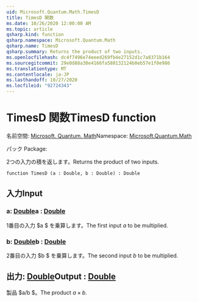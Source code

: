 ```yaml
---
uid: Microsoft.Quantum.Math.TimesD
title: TimesD 関数
ms.date: 10/26/2020 12:00:00 AM
ms.topic: article
qsharp.kind: function
qsharp.namespace: Microsoft.Quantum.Math
qsharp.name: TimesD
qsharp.summary: Returns the product of two inputs.
ms.openlocfilehash: dc4f7496e74eeed269fb4e27152d1c7a8371b164
ms.sourcegitcommit: 29e0d88a30e4166fa580132124b0eb57e1f0e986
ms.translationtype: MT
ms.contentlocale: ja-JP
ms.lasthandoff: 10/27/2020
ms.locfileid: "92724343"
---
```

# <a name="timesd-function"></a><span data-ttu-id="fb4d5-102">TimesD 関数</span><span class="sxs-lookup"><span data-stu-id="fb4d5-102">TimesD function</span></span>

<span data-ttu-id="fb4d5-103">名前空間: [Microsoft. Quantum. Math](xref:Microsoft.Quantum.Math)</span><span class="sxs-lookup"><span data-stu-id="fb4d5-103">Namespace: [Microsoft.Quantum.Math](xref:Microsoft.Quantum.Math)</span></span>

<span data-ttu-id="fb4d5-104">パック [](https://nuget.org/packages/)</span><span class="sxs-lookup"><span data-stu-id="fb4d5-104">Package: [](https://nuget.org/packages/)</span></span>


<span data-ttu-id="fb4d5-105">2つの入力の積を返します。</span><span class="sxs-lookup"><span data-stu-id="fb4d5-105">Returns the product of two inputs.</span></span>

```qsharp
function TimesD (a : Double, b : Double) : Double
```


## <a name="input"></a><span data-ttu-id="fb4d5-106">入力</span><span class="sxs-lookup"><span data-stu-id="fb4d5-106">Input</span></span>

### <a name="a--double"></a><span data-ttu-id="fb4d5-107">a: [Double](xref:microsoft.quantum.lang-ref.double)</span><span class="sxs-lookup"><span data-stu-id="fb4d5-107">a : [Double](xref:microsoft.quantum.lang-ref.double)</span></span>

<span data-ttu-id="fb4d5-108">1番目の入力 $a $ を乗算します。</span><span class="sxs-lookup"><span data-stu-id="fb4d5-108">The first input $a$ to be multiplied.</span></span>


### <a name="b--double"></a><span data-ttu-id="fb4d5-109">b: [Double](xref:microsoft.quantum.lang-ref.double)</span><span class="sxs-lookup"><span data-stu-id="fb4d5-109">b : [Double](xref:microsoft.quantum.lang-ref.double)</span></span>

<span data-ttu-id="fb4d5-110">2番目の入力 $b $ を乗算します。</span><span class="sxs-lookup"><span data-stu-id="fb4d5-110">The second input $b$ to be multiplied.</span></span>



## <a name="output--double"></a><span data-ttu-id="fb4d5-111">出力: [Double](xref:microsoft.quantum.lang-ref.double)</span><span class="sxs-lookup"><span data-stu-id="fb4d5-111">Output : [Double](xref:microsoft.quantum.lang-ref.double)</span></span>

<span data-ttu-id="fb4d5-112">製品 $a/b $。</span><span class="sxs-lookup"><span data-stu-id="fb4d5-112">The product $a \times b$.</span></span>